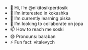 - 👋 Hi, I’m @nikitosikperdosik
- 👀 I’m interested in kokashka
- 🌱 I’m currently learning piska
- 💞️ I’m looking to collaborate on jopa
- 📫 How to reach me soski
- 😄 Pronouns: baraban
- ⚡ Fun fact: vitalevych
